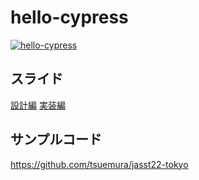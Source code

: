 # hello-cypress
[![hello-cypress](https://img.shields.io/endpoint?url=https://dashboard.cypress.io/badge/detailed/vvrhu8/main&style=flat&logo=cypress)](https://dashboard.cypress.io/projects/vvrhu8/runs)

## スライド
[設計編](https://tsuemura.github.io/jasst22-tokyo/60%E5%88%86%E3%81%A7%E5%AD%A6%E3%81%B6E2E%E3%83%86%E3%82%B9%E3%83%88%EF%BC%88%E3%83%86%E3%82%B9%E3%83%88%E8%A8%AD%E8%A8%88%E7%B7%A8%EF%BC%89.html) [実装編](https://tsuemura.github.io/jasst22-tokyo/60%E5%88%86%E3%81%A7%E5%AD%A6%E3%81%B6E2E%E3%83%86%E3%82%B9%E3%83%88%EF%BC%88%E3%83%86%E3%82%B9%E3%83%88%E5%AE%9F%E8%A3%85%E7%B7%A8%EF%BC%89.html)

## サンプルコード
https://github.com/tsuemura/jasst22-tokyo
